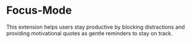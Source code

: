 # Focus-Mode
This extension helps users stay productive by blocking distractions and providing motivational quotes as gentle reminders to stay on track.
